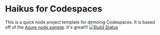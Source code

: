 
# Haikus for Codespaces

This is a quick node project template for demoing Codespaces. It is based off of the [Azure node sample](https://github.com/Azure-Samples/nodejs-docs-hello-world). It's great!!!
[![Build Status](https://aa-jenkins-prod.intel.com/buildStatus/buildIcon?job=td-common/master)](https://aa-jenkins-prod.intel.com/view/pricing-analytics/job/td-common/job/master/)
